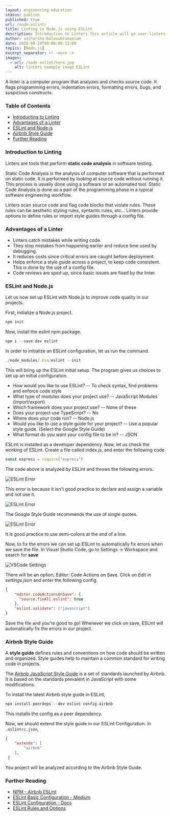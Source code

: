 ```yaml
---
layout: engineering-education
status: publish
published: true
url: /node-eslint/
title: Linting in Node.js using ESLint
description: Introduction to Linters this article will go over linters and how to use ESLint, a popular JavaScript Linter to maintain code quality in projects.
author: saiharsha-balasubramaniam
date: 2020-08-24T00:00:00-12:00
topics: [Node.js]
excerpt_separator: <!--more-->
images:
  - url: /node-eslint/hero.jpg
    alt: linters example image ESLint
---
```


A linter is a computer program that analyzes and checks source code. It flags programming errors, indentation errors, formatting errors, bugs, and suspicious constructs.
<!--more-->

### Table of Contents
- [Introducting to Linting](#introduction-to-linting)
- [Advantages of a Linter](#advantages-of-a-linter)
- [ESLint and Node.js](#eslint-and-node)
- [Airbnb Style Guide](#airbnb-style-guide)
- [Further Reading](#further-reading)

### Introduction to Linting
Linters are tools that perform **static code analysis** in software testing.

Static Code Analysis is the analysis of computer software that is performed on static code. It is performed by looking at source code without running it. This process is usually done using a software or an automated tool. Static Code Analysis is done as a part of the programming phase in a typical software engineering workflow.

Linters scan source code and flag code blocks that violate rules. These rules can be aesthetic styling rules, syntactic rules, etc... Linters provide options to define rules or import style guides through a config file.

### Advantages of a Linter
- Linters catch mistakes while writing code.
- They stop mistakes from happening earlier and reduce time used by debugging.
- It reduces costs since critical errors are caught before deployment.
- Helps enforce a style guide across a project, to keep code consistent. This is done by the use of a config file.
- Code reviews are sped up, since basic issues are fixed by the linter.

### ESLint and Node.js
Let us now set up ESLint with Node.js to improve code quality in our projects.

First, initialize a Node.js project.

```js
npm init
```

Now, install the eslint npm package.

```js
npm i --save-dev eslint
```

In order to initialize an ESLint configuration, let us run the command.

```js
./node_modules/.bin/eslint --init
```

This will bring up the ESLint initial setup. The program gives us choices to set up an initial configuration.

- How would you like to use ESLint? -- To check syntax, find problems and enforce code style
- What type of modules does your project use? -- JavaScript Modules (import/export)
- Which framework does your project use? -- None of these
- Does your project use TypeScript? -- No
- Where does your code run? -- Node.js
- Would you like to use a style guide for your project? -- Use a popular style guide. (Select the Google Style Guide)
- What format do you want your config file to be in? -- JSON

ESLint is installed as a developer dependency. Now, let us check the working of ESLint. Create a file called index.js, and enter the following code.

```js
const express = require("express")
```

The code above is analyzed by ESLint and throws the following errors.

![ESLint Error](/node-eslint/eslint-error1.png)

This error is because it isn't good practice to declare and assign a variable and not use it.

![ESLint Error](/node-eslint/eslint-error2.png)

The Google Style Guide recommends the use of single quotes.

![ESLint Error](/node-eslint/eslint-error3.png)

It is good practice to use semi-colons at the end of a line.

Now, to fix the errors we can set up ESLint to automatically fix errors when we save the file. In Visual Studio Code, go to Settings -> Workspace and search for **save**

![VSCode Settings](/node-eslint/vscode-settings.png)

There will be an option, Editor: Code Actions on Save. Click on *Edit in settings.json* and enter the following config.

```json
{
    "editor.codeActionsOnSave": {
      "source.fixAll.eslint": true
    },
    "eslint.validate": ["javascript"]
}
```

Save the file and you're good to go! Whenever we click on save, ESLint will automatically fix the errors in our project.

### Airbnb Style Guide

A **style guide** defines rules and conventions on how code should be written and organized. Style guides help to maintain a common standard for writing code in projects.

The [Airbnb JavaScript Style Guide](https://airbnb.io/javascript/) is a set of standards launched by Airbnb. It is based on the standards prevalent in JavaScript with some modifications.

To install the latest Airbnb style guide in ESLint,

```js
npx install-peerdeps --dev eslint-config-airbnb
```

This installs the config as a peer dependency.

Now, we should extend the style guide in our ESLint Configuration. In ```.eslintrc.json```,

```json
{
    "extends": [
        "airbnb"
    ],
 }
```

You project will be analyzed according to the Airbnb Style Guide.

### Further Reading
- [NPM - Airbnb ESLint](https://www.npmjs.com/package/eslint-config-airbnb)
- [ESLint Basic Configuration - Medium](https://medium.com/alturasoluciones/eslint-basic-configuration-18b2109d98ec)
- [ESLint Configuration - Docs](https://eslint.org/docs/user-guide/configuring)
- [ESLint Rules and Options](https://eslint.org/docs/rules/)
